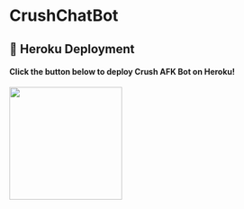 # CrushChatBot

## 🚀 Heroku Deployment

<h4>Click the button below to deploy Crush AFK Bot on Heroku!</h4>    
<a href="https://dashboard.heroku.com/new?template=https://github.com/Darkranger00/CrushChatBot"><img src="https://img.shields.io/badge/Deploy%20To%20Heroku-blueviolet?style=for-the-badge&logo=heroku" width="200""/></a>
